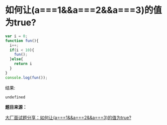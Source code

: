 # 如何让(a===1&&a===2&&a===3)的值为true?

```js
var i = 0;
function fun(){
  i++;
  if(i < 10){
    fun();
  }else{
    return i
  }
}
console.log(fun());
```

结果:

```
undefined
```

**题目来源：**

[大厂面试题分享：如何让(a===1&&a===2&&a===3)的值为true?](https://juejin.im/post/5e66dc416fb9a07cab3aaa0a)

